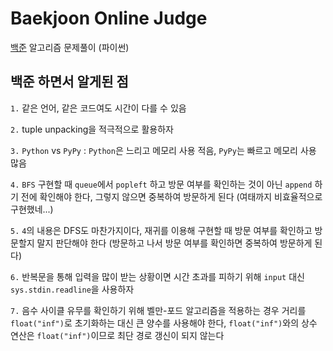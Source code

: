 # Baekjoon Online Judge

[백준](https://www.acmicpc.net/) 알고리즘 문제풀이 (파이썬)

## 백준 하면서 알게된 점

`1.` 같은 언어, 같은 코드여도 시간이 다를 수 있음

`2.` tuple unpacking을 적극적으로 활용하자

`3.` `Python` vs `PyPy` : `Python`은 느리고 메모리 사용 적음, `PyPy`는 빠르고 메모리 사용 많음 

`4.` `BFS` 구현할 때 `queue`에서 `popleft` 하고 방문 여부를 확인하는 것이 아닌 `append` 하기 전에 확인해야 한다, 그렇지 않으면 중복하여 방문하게 된다 (여태까지 비효율적으로 구현했네...)

`5.` `4`의 내용은 DFS도 마찬가지이다, 재귀를 이용해 구현할 때 방문 여부를 확인하고 방문할지 말지 판단해야 한다 (방문하고 나서 방문 여부를 확인하면 중복하여 방문하게 된다)

`6.` 반복문을 통해 입력을 많이 받는 상황이면 시간 초과를 피하기 위해 `input` 대신 `sys.stdin.readline`을 사용하자

`7.` 음수 사이클 유무를 확인하기 위해 벨만-포드 알고리즘을 적용하는 경우 거리를 `float("inf")`로 초기화하는 대신 큰 양수를 사용해야 한다, `float("inf")`와의 상수 연산은 `float("inf")`이므로 최단 경로 갱신이 되지 않는다

